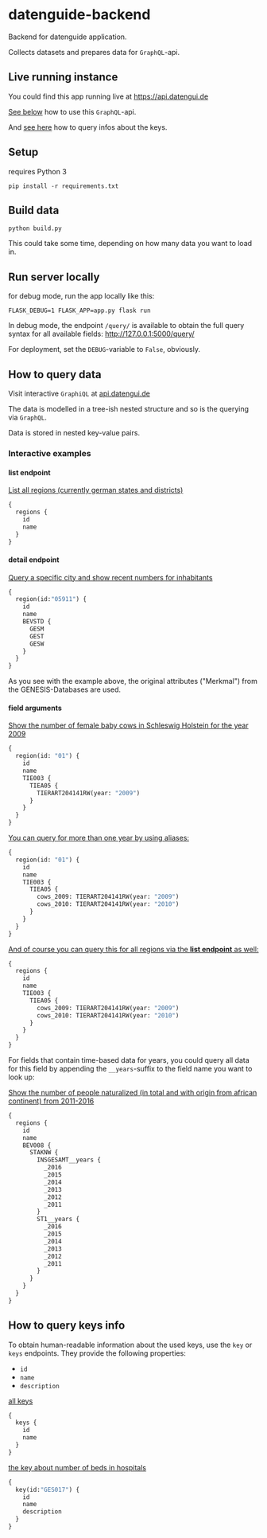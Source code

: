 # datenguide-backend

Backend for datenguide application.

Collects datasets and prepares data for `GraphQL`-api.

## Live running instance

You could find this app running live at https://api.datengui.de

[See below](#how-to-query-data) how to use this `GraphQL`-api.

And [see here](#how-to-query-keys-info) how to query infos about the keys.

## Setup

requires Python 3

    pip install -r requirements.txt


## Build data

    python build.py

This could take some time, depending on how many data you want to load in.

## Run server locally

for debug mode, run the app locally like this:

    FLASK_DEBUG=1 FLASK_APP=app.py flask run

In debug mode, the endpoint `/query/` is available to obtain the full query
syntax for all available fields: http://127.0.0.1:5000/query/

For deployment, set the `DEBUG`-variable to `False`, obviously.

## How to query data

Visit interactive `GraphiQL` at [api.datengui.de](https://api.datengui.de/)

The data is modelled in a tree-ish nested structure and so is the querying via
`GraphQL`.

Data is stored in nested key-value pairs.

### Interactive examples

#### list endpoint

[List all regions (currently german states and districts)](https://api.datengui.de/?query=%7B%0A%20%20regions%20%7B%0A%20%20%20%20id%0A%20%20%20%20name%0A%20%20%7D%0A%7D%0A)

```graphql
{
  regions {
    id
    name
  }
}
```

#### detail endpoint

[Query a specific city and show recent numbers for inhabitants](https://api.datengui.de/?query=%7B%0A%20%20region(id%3A%2205911%22)%20%7B%0A%20%20%20%20id%0A%20%20%20%20name%0A%20%20%20%20BEVSTD%20%7B%0A%20%20%20%20%20%20GESM%0A%20%20%20%20%20%20GEST%0A%20%20%20%20%20%20GESW%0A%20%20%20%20%7D%0A%20%20%7D%0A%7D%0A)

```graphql
{
  region(id:"05911") {
    id
    name
    BEVSTD {
      GESM
      GEST
      GESW
    }
  }
}
```

As you see with the example above, the original attributes ("Merkmal") from the
GENESIS-Databases are used.

#### field arguments

[Show the number of female baby cows in Schleswig Holstein for the year 2009](https://api.datengui.de/?query=%7B%0A%20%20region(id%3A%20%2201%22)%20%7B%0A%20%20%20%20id%0A%20%20%20%20name%0A%20%20%20%20TIE003%20%7B%0A%20%20%20%20%20%20TIEA05%20%7B%0A%20%20%20%20%20%20%20%20TIERART204141RW(year%3A%222009%22)%0A%20%20%20%20%20%20%7D%0A%20%20%20%20%7D%0A%20%20%7D%0A%7D%0A)

```graphql
{
  region(id: "01") {
    id
    name
    TIE003 {
      TIEA05 {
        TIERART204141RW(year: "2009")
      }
    }
  }
}
```

[You can query for more than one year by using aliases:](https://api.datengui.de/?query=%7B%0A%20%20region(id%3A%20%2201%22)%20%7B%0A%20%20%20%20id%0A%20%20%20%20name%0A%20%20%20%20TIE003%20%7B%0A%20%20%20%20%20%20TIEA05%20%7B%0A%20%20%20%20%20%20%20%20cows_2009%3A%20TIERART204141RW(year%3A%20%222009%22)%0A%20%20%20%20%20%20%20%20cows_2010%3A%20TIERART204141RW(year%3A%20%222010%22)%0A%20%20%20%20%20%20%7D%0A%20%20%20%20%7D%0A%20%20%7D%0A%7D%0A)

```graphql
{
  region(id: "01") {
    id
    name
    TIE003 {
      TIEA05 {
        cows_2009: TIERART204141RW(year: "2009")
        cows_2010: TIERART204141RW(year: "2010")
      }
    }
  }
}
```

[And of course you can query this for all regions via the **list endpoint** as well:](https://api.datengui.de/?query=%7B%0A%20%20regions%20%7B%0A%20%20%20%20id%0A%20%20%20%20name%0A%20%20%20%20TIE003%20%7B%0A%20%20%20%20%20%20TIEA05%20%7B%0A%20%20%20%20%20%20%20%20cows_2009%3A%20TIERART204141RW(year%3A%20%222009%22)%0A%20%20%20%20%20%20%20%20cows_2010%3A%20TIERART204141RW(year%3A%20%222010%22)%0A%20%20%20%20%20%20%7D%0A%20%20%20%20%7D%0A%20%20%7D%0A%7D%0A)

```graphql
{
  regions {
    id
    name
    TIE003 {
      TIEA05 {
        cows_2009: TIERART204141RW(year: "2009")
        cows_2010: TIERART204141RW(year: "2010")
      }
    }
  }
}
```

For fields that contain time-based data for years, you could query all data for
this field by appending the `__years`-suffix to the field name you want to look
up:

[Show the number of people naturalized (in total and with origin from african continent) from 2011-2016](https://api.datengui.de/?query=%7B%0A%20%20regions%20%7B%0A%20%20%20%20id%0A%20%20%20%20name%0A%20%20%20%20BEV008%20%7B%0A%20%20%20%20%20%20STAKNW%20%7B%0A%20%20%20%20%20%20%20%20INSGESAMT__years%20%7B%0A%20%20%20%20%20%20%20%20%20%20_2016%0A%20%20%20%20%20%20%20%20%20%20_2015%0A%20%20%20%20%20%20%20%20%20%20_2014%0A%20%20%20%20%20%20%20%20%20%20_2013%0A%20%20%20%20%20%20%20%20%20%20_2012%0A%20%20%20%20%20%20%20%20%20%20_2011%0A%20%20%20%20%20%20%20%20%7D%0A%20%20%20%20%20%20%20%20ST1__years%20%7B%0A%20%20%20%20%20%20%20%20%20%20_2016%0A%20%20%20%20%20%20%20%20%20%20_2015%0A%20%20%20%20%20%20%20%20%20%20_2014%0A%20%20%20%20%20%20%20%20%20%20_2013%0A%20%20%20%20%20%20%20%20%20%20_2012%0A%20%20%20%20%20%20%20%20%20%20_2011%0A%20%20%20%20%20%20%20%20%7D%0A%20%20%20%20%20%20%7D%0A%20%20%20%20%7D%0A%20%20%7D%0A%7D%0A)

```graphql
{
  regions {
    id
    name
    BEV008 {
      STAKNW {
        INSGESAMT__years {
          _2016
          _2015
          _2014
          _2013
          _2012
          _2011
        }
        ST1__years {
          _2016
          _2015
          _2014
          _2013
          _2012
          _2011
        }
      }
    }
  }
}
```

## How to query keys info

To obtain human-readable information about the used keys, use the `key` or
`keys` endpoints. They provide the following properties:
- `id`
- `name`
- `description`

[all keys](https://api.datengui.de/?query=%7B%0A%20%20keys%20%7B%0A%20%20%20%20id%0A%20%20%20%20name%0A%20%20%7D%0A%7D)

```graphql
{
  keys {
    id
    name
  }
}
```

[the key about number of beds in hospitals](https://api.datengui.de/?query=%7B%0A%20%20key(id%3A%22GES017%22)%20%7B%0A%20%20%20%20id%0A%20%20%20%20name%0A%20%20%20%20description%0A%20%20%7D%0A%7D)

```graphql
{
  key(id:"GES017") {
    id
    name
    description
  }
}
```
